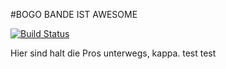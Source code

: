 #BOGO BANDE IST AWESOME

[![Build Status](https://travis-ci.org/ProPra16/programmierpraktikum-abschlussprojekt-die-bogo-bande.svg?branch=master)](https://travis-ci.org/ProPra16/programmierpraktikum-abschlussprojekt-die-bogo-bande)

Hier sind halt die Pros unterwegs, kappa.
test
test
